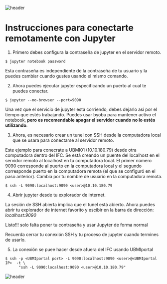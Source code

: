 
![header](/Tutoriales-IFC/assets/header.png)

















































# Instrucciones para conectarte remotamente con Jupyter

1. Primero debes configura la contraseña de jupyter en el servidor remoto.

```
$ jupyter notebook password
```

Esta contraseña es independiente de la contraseña de tu usuario y la puedes cambiar cuando
gustes usando el mismo comando.

2. Ahora puedes ejecutar jupyter especificando un puerto al cual te puedes conectar.

```
$ jupyter --no-browser --port=9090
```

Una vez que el servicio de jupyter esta corriendo, debes dejarlo así por el tiempo que estés trabajando.
Puedes usar byobu para mantener activo el notebook, __pero es recomendable apagar el servidor cuando no lo 
estés utilizando__.

3. Ahora, es necesario crear un tunel con SSH desde la computadora local que se usara para conectarse al servidor remoto.

Este ejemplo para conecrate a UBMI01 (10.10.180.79) desde otra computadora dentro del IFC. Se está creando un
puente del localhost en el servidor remoto al localhost en tu computadora local. El primer número 9090 corresponde
al puerto en la computadora local y el segundo corresponde puerto en la computadora remota (el que se configuró
en el paso anterior). Cambia <user> por tu nombre de usuario en la computadora remota.

```
$ ssh -L 9090:localhost:9090 <user>@10.10.180.79
```

4. Abrir jupyter desde tu explorador de internet.

La sesión de SSH abierta implica que el tunel está abierto. Ahora puedes abrir tu explorador de internet
favorito y escibir en la barra de dirección: _localhost:9090_

Listo!!! solo falta poner tu contraseña y usar Jupyter de forma normal

Recuerda cerrar tu conexión SSH y tu proceso de jupyter cuando termines de usarlo.

5. La conexión se puee hacer desde afuera del IFC usando UBMIportal

```
$ ssh -p <UBMIportal port> -L 9090:localhost:9090 <user>@<UBMIportal IP>  -t \
      "ssh -L 9090:localhost:9090 <user>@10.10.180.79"
```



































![header](/Tutoriales-IFC/assets/header.png)

